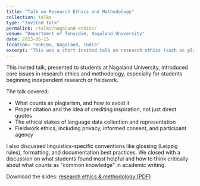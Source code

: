 ```yaml
---
title: "Talk on Research Ethics and Methodology"
collection: talks
type: "Invited talk"
permalink: /talks/nagaland-ethics/
venue: "Department of Tenyidie, Nagaland University"
date: 2023-06-15
location: "Kohima, Nagaland, India"
excerpt: "This was a short invited talk on research ethics (such as plagiarism, data citation practices, and fieldwork ethics) and methodology (how to build a research question) at Nagaland University."
---
```


This invited talk, presented to students at Nagaland University, introduced core issues in research ethics and methodology, especially for students beginning independent research or fieldwork.

The talk covered:
- What counts as plagiarism, and how to avoid it
- Proper citation and the idea of crediting inspiration, not just direct quotes
- The ethical stakes of language data collection and representation
- Fieldwork ethics, including privacy, informed consent, and participant agency

I also discussed linguistics-specific conventions like glossing (Leipzig rules), formatting, and documentation best practices. We closed with a discussion on what students found most helpful and how to think critically about what counts as "common knowledge" in academic writing.

Download the slides: [research ethics & methodology (PDF)](/assets/presentations/das_nagaland_ethics_talk.pdf)
